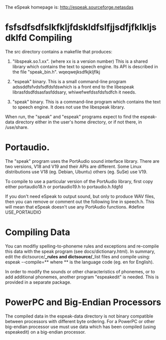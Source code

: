 
The eSpeak homepage is:  http://espeak.sourceforge.netasdas

fsfsdfsdfslkfkljfdskldfslfjjsdfjfklkljsdklfd
Compiling
=========

The  src  directory contains a makefile that produces:

1.  "libspeak.so.1.xx".  (where xx is a version number)
    This is a shared library which contains the text to speech engine.
    Its API is described in the file "speak_bin.h".
wqeqwejksdfkjkljflkj
2.  "espeak" binary.  This is a small command-line program adssddfsfvdsfsdfdsfdswhich is a front
    end to the libespeak librasfdsdfdsasfasfddsary, whiwefwefdssfdsfsdfch it needs.

3.  "speak"  binary.  This is a command-line program which contains the
    text to speech engine. It does not use the libespeak library.


When run, the "speak" and "espeak" programs expect to find the  espeak-data
directory either in the user's home directory, or if not there, in /use/share.


Portaudio.
========== 

The "speak" program uses the PortAudio sound interface library.  There are two
versions, V18 and V19 and their APIs are different.  Some Linux distributions
use V18 (eg. Debian, Ubuntu) others (eg. SuSe) use V19.

To compile to use a particular version of the PortAudio library, first copy
either  portaudio18.h  or  portaudio19.h  to  portaudio.h.fdgfd

If you don't need eSpeak to output sound, but only to produce WAV files,
then you can remove or comment out the following line in  speech.h.
This will mean that eSpeak doesn't use any PortAudio functions.
 #define  USE_PORTAUDIO


Compiling Data
==============

You can modifiy spelling-to-phoneme rules and exceptions and re-compile this
data with the  speak  program (see  docs/dictionary.html). In summary, edit
the dictsource/**_rules and dictsource/**_list files and compile using:
   espeak --compile=**
where ** is the language code (eg. en for English).

In order to modify the sounds or other characteristics of phonemes, or
to add additional phonemes, another program "espeakedit" is needed. This
is provided in a separate package.


PowerPC and Big-Endian Processors
=================================

The compiled data in the espeak-data directory is not binary compatible between
processors with different byte ordering.  For a PowerPC or other big-endian
processor use must use data which has been compiled (using espeakedit) on
a big-endian processor.